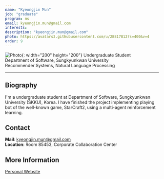 ```yaml
---
name: "Kyeongjin Mun"
job: "graduate"
program: ms
email: kyeongjin.mun@gmail.com
interests:
description: "kyeongjin.mun@gmail.com"
photo: https://avatars3.githubusercontent.com/u/28817812?s=400&v=4
order: 9
---
```


<!-- Post name should be this form: name.md
        For example, Gildong Hong.md -->

<!-- Fill the contents where --Fill-- exists -->
<!-- The example is in '_authors/Jongwuk Lee.md' or '_authors/Jiwoo Kim.md'>

<!-- For 'name' front matter, follow this format: Gildong Hong -->
<!-- For 'job' front matter, choose the one of these: professor / graduate / undergraduate / alumni -->
<!-- For 'description' front matter, write down your email address and areas of interests.
        Email address is nessecary for graduate students.
        Follow this format: example@skku.edu / Computer Science -->

![Photo](https://avatars1.githubusercontent.com/u/28817812?s=460&u=ce7594b22ffae5b85fbb968990adde0672c06def&v=4){: width="200" height="200"}
Undergraduate Student<br>Department of Software, Sungkyunkwan University<br>Recommender Systems, Natural Language Processing

<!-- If you have a photo, then write that url in (). Photo can be anything with 200x200 size. -->
<!-- Fill the position, institution/department, interests
        For example, Graduate Student<br>Department of Software, Sungkyunkwan University<br>Recommender Systems, Natural Language Processing, Neuroimaging Analysis and Understanding -->

<hr>

## Biography
I'm a undergraduate student at Department of Software, Sungkyunkwan University (SKKU), Korea. 
I have finished the project implementing playing bot of the well-known game, StarCraft2, using a multi-agent reinforcement learning. 
<!--Also, I am interested in contextual bandit problem and RL-based language generation. -->
<!-- Write your own biography contents. -->

## Contact
**Mail**: kyeongjin.mun@gmail.com <!-- Write your own email address -->
<br>
**Location**: Room 85453, Corporate Collaboration Center <!-- 85453 or your location address -->

## More Information
[Personal Website](https://github.com/moon0331)

<!-- If you have some personal websites, then write the url here. -->
<!-- If you don't have them, then remove a line '[Persoal Website](--Fill--)' -->
